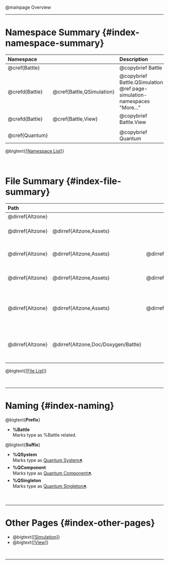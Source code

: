 @mainpage Overview

---

# Namespace Summary {#index-namespace-summary}

|  Namespace                     || Description                                                                        |
| :------------- | :------------------------ | :---------------------------------------------------------------------- |
| @cref{Battle}                             || @copybrief Battle                                                       |
| @crefd{Battle} | @cref{Battle,QSimulation} | @copybrief Battle.QSimulation @ref page-simulation-namespaces "More..." |
| @crefd{Battle} | @cref{Battle,View}        | @copybrief Battle.View                                                  |
|                                                                                                                    |||
| @cref{Quantum}                            || @copybrief Quantum                                                      |

@bigtext{[[Namespace List]](./namespaces.html)}

<br/>

# File Summary {#index-file-summary}

|  Path                                                                                                                          |||| Description                                                                                                                                                                                        |
| :--------------- | :---------------------- | :---------------------------------- | :--------------------------------------------- | :------------------------------------------------------------------------------------------------------------------------------------------------------------------------------------------------- |
| @dirref{Altzone} |                                                                                                              ||| Project Root.                                                                                                                                                                                      |
| @dirref{Altzone} | @dirref{Altzone,Assets}                                                                                      ||| Unity Resources Directory.<br/>Where all game resources are stored, including scripts, graphics, audio, etc.                                                                                       |
|                                                                                                                                                                                                                                                                                                                                    |||||
| @dirref{Altzone} | @dirref{Altzone,Assets} | @dirref{Altzone/Assets,QuantumUser}                                                 || Main %Quantum Directory.<br/>Contains files for %Battle and other %Quantum based development.                                                                                                      |
| @dirref{Altzone} | @dirref{Altzone,Assets} | @dirref{Altzone/Assets,QuantumUser} | @dirref{Altzone/Assets/QuantumUser,Simulation} | Game Simulation Logic Directory. @ref page-simulation-directories "More..."<br/>Contains deterministic %Quantum Simulation logic and state.                                                        |
| @dirref{Altzone} | @dirref{Altzone,Assets} | @dirref{Altzone/Assets,QuantumUser} | @dirref{Altzone/Assets/QuantumUser,View}       | Game View Logic Directory. @ref page-view "More..."<br/>Contains non-deterministic Unity View/Visual logic that is client-side representation of the Simulation.                                   |
|                                                                                                                                                                                                                                                                                                                                    |||||
| @dirref{Altzone} | @dirref{Altzone,Doc/Doxygen/Battle}                                                                          ||| %Battle Documentation files. @dirlink{More...:Altzone/Doc/Doxygen/Battle}<br/>Contains [Doxygen🡵] configuration files, additional documentation files and the generated documentation for %Battle. |

@bigtext{[[File List]](./files.html)}

<br/>

---

# Naming {#index-naming}

@bigtext{**Prefix**}
- **%Battle**  
  Marks type as %Battle related.

@bigtext{**Suffix**}
- **%QSystem**  
  Marks type as [Quantum System🡵].
- **%QComponent**  
  Marks type as [Quantum Component🡵].
- **%QSingleton**  
  Marks type as [Quantum Singleton🡵].

<br/>

---

# Other Pages {#index-other-pages}

- @bigtext{[[Simulation]](#page-simulation)}
- @bigtext{[[View]](#page-view)}

<br/>

---

[Quantum System🡵]:    https://doc.photonengine.com/quantum/current/manual/quantum-ecs/systems
[Quantum Component🡵]: https://doc.photonengine.com/quantum/current/manual/quantum-ecs/dsl
[Quantum Singleton🡵]: https://doc.photonengine.com/quantum/current/manual/quantum-ecs/dsl
[Doxygen🡵]:           https://www.doxygen.nl/index.html